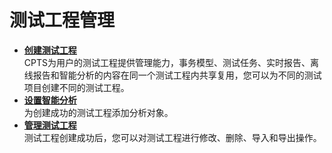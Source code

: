 # 测试工程管理<a name="cpts_01_0009"></a>

-   **[创建测试工程](创建测试工程.md)**  
CPTS为用户的测试工程提供管理能力，事务模型、测试任务、实时报告、离线报告和智能分析的内容在同一个测试工程内共享复用，您可以为不同的测试项目创建不同的测试工程。
-   **[设置智能分析](设置智能分析.md)**  
为创建成功的测试工程添加分析对象。
-   **[管理测试工程](管理测试工程.md)**  
测试工程创建成功后，您可以对测试工程进行修改、删除、导入和导出操作。

